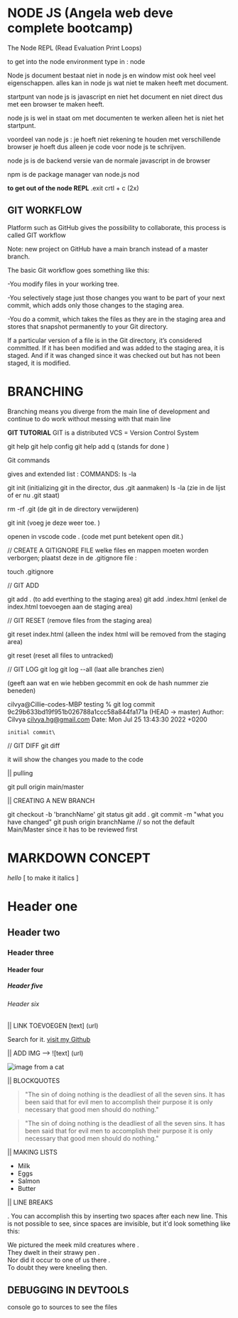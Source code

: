 # NODE JS (Angela web deve complete bootcamp)

The Node REPL (Read Evaluation Print Loops)

to get into the node environment type in : node 



Node js 
document bestaat  niet in node js en window mist ook heel veel eigenschappen.
alles kan in node js wat niet te maken heeft met document.

startpunt van node js is javascript en niet het document en niet direct dus met een browser te maken heeft.

node js is wel in staat om met documenten te werken alleen het is niet het startpunt. 

voordeel van node js :
je hoeft niet rekening te houden met verschillende browser
je hoeft dus alleen je code voor node js te schrijven.

node js is de backend versie van de normale javascript in de browser

npm is de package manager van node.js
nod




**to get out of the node REPL**
.exit
crtl + c (2x)

## GIT WORKFLOW

Platform such as GitHub gives the possibility to collaborate, this process is called GIT workflow

Note: new project on GitHub have a main branch instead of a master branch.

The basic Git workflow goes something like this:

-You modify files in your working tree.

-You selectively stage just those changes you want to be part of your next commit, which adds only those changes to the staging area.

-You do a commit, which takes the files as they are in the staging area and stores that snapshot permanently to your Git directory.

If a particular version of a file is in the Git directory, it’s considered committed. If it has been modified and was added to the staging area, it is staged. And if it was changed since it was checked out but has not been staged, it is modified.

# BRANCHING
Branching means you diverge from the main line of development and continue to do work without messing with that main line

**GIT TUTORIAL**
GIT is a distributed VCS = Version Control System

git help
git help config
git help add
q (stands for done )


Git commands

gives and extended list :
COMMANDS:
ls -la 

git init (initializing git in the director, dus .git aanmaken)
ls -la (zie in de lijst of er nu .git staat)

rm -rf .git (de git in de directory verwijderen)

git init (voeg je deze weer toe. )

openen in vscode
code . (code met punt betekent open dit.)

// CREATE A GITIGNORE FILE
welke files en mappen moeten worden verborgen; plaatst deze in de .gitignore file :

touch .gitignore 


// GIT ADD

git add . (to add everthing to the staging area)
git add .index.html (enkel de index.html toevoegen aan de staging area)

// GIT RESET (remove files from the staging area)

git reset index.html (alleen the index html will be removed from the staging area)

git reset (reset all files to untracked)

// GIT LOG
git log 
git log --all (laat alle branches zien)

(geeft aan wat en wie hebben gecommit en ook de hash nummer zie beneden)

cilvya@Cillie-codes-MBP testing % git log
commit 9c29b633bd19f951b026788a1ccc58a844fa171a (HEAD -> master)
Author: Cilvya <cilvya.hg@gmail.com>
Date:   Mon Jul 25 13:43:30 2022 +0200

    initial commit\


// GIT DIFF
git diff  

it will show the changes you made to the code


|| pulling

git pull origin main/master

|| CREATING A NEW BRANCH

git checkout -b 'branchName'
git status
git add . 
git commit -m "what you have changed"
git push origin branchName  // so not the default Main/Master since it has to be reviewed first 


# MARKDOWN CONCEPT

_hello_ [ to make it italics ] 

# Header one
## Header two
### Header three
#### Header four
##### Header five
###### Header six


|| LINK TOEVOEGEN [text] (url) 

Search for it. [visit my Github](https://github.com/Cilvyahg)

|| ADD IMG  --> ![text] (url)

![image from a cat](https://images.unsplash.com/photo-1533738363-b7f9aef128ce?ixlib=rb-1.2.1&ixid=MnwxMjA3fDB8MHxzZWFyY2h8M3x8Y2F0fGVufDB8fDB8fA%3D%3D&auto=format&fit=crop&w=500&q=60)


|| BLOCKQUOTES 
> "The sin of doing nothing is the deadliest of all the seven sins. It has been said that for evil men to accomplish their purpose it is only necessary that good men should do nothing."

>"The sin of doing nothing is the deadliest of all the seven sins. It has been said that for evil men to accomplish their purpose it is only necessary that good men should do nothing."


|| MAKING LISTS

* Milk
* Eggs
* Salmon
* Butter

|| LINE BREAKS

. You can accomplish this by inserting two spaces after each new line. This is not possible to see, since spaces are invisible, but it'd look something like this:

We pictured the meek mild creatures where .       
They dwelt in their strawy pen .  
Nor did it occur to one of us there .  
To doubt they were kneeling then.

## DEBUGGING IN DEVTOOLS

console
go to sources to see the files

